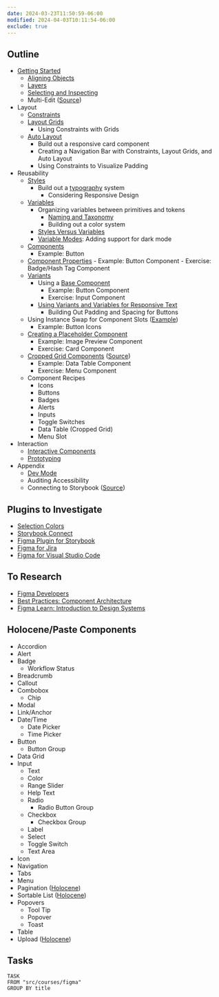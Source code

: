 ```yaml
---
date: 2024-03-23T11:50:59-06:00
modified: 2024-04-03T10:11:54-06:00
exclude: true
---
```


## Outline

- [Getting Started](getting-started.md)
  - [Aligning Objects](aligning-objects.md)
  - [Layers](layers.md)
  - [Selecting and Inspecting](selecting-and-inspecting.md)
  - Multi-Edit ([Source](https://help.figma.com/hc/en-us/articles/21635177948567-Edit-objects-on-the-canvas-in-bulk))
- Layout
  - [Constraints](constraints.md)
  - [Layout Grids](layout-grids.md)
    - Using Constraints with Grids
  - [Auto Layout](auto-layout.md)
    - Build out a responsive card component
    - Creating a Navigation Bar with Constraints, Layout Grids, and Auto Layout
    - Using Constraints to Visualize Padding
- Reusability
  - [Styles](styles.md)
    - Build out a [typography](typography.md) system
      - Considering Responsive Design
  - [Variables](variables.md)
    - Organizing variables between primitives and tokens
      - [Naming and Taxonomy](variable-taxonomy.md)
      - Building out a color system
    - [Styles Versus Variables](variables.md#styles-versus-variables)
    - [Variable Modes](variable-modes.md): Adding support for dark mode
  - [Components](components.md)
    - Example: Button
  - [Component Properties](component-properties.md) - Example: Button Component - Exercise: Badge/Hash Tag Component
  - [Variants](variants.md)
    - Using a [Base Component](base-components.md)
      - Example: Button Component
      - Exercise: Input Component
    - [Using Variants and Variables for Responsive Text](variables-variants-responsive-text.md)
      - Building Out Padding and Spacing for Buttons
  - Using Instance Swap for Component Slots ([Example](https://www.loom.com/share/611790ab893a4a23b81a43a90697b8f1))
    - Example: Button Icons
  - [Creating a Placeholder Component](placeholder-components.md)
    - Example: Image Preview Component
    - Exercise: Card Component
  - [Cropped Grid Components](cropped-grid-components.md) ([Source](https://www.figma.com/best-practices/component-architecture/#setting-up-the-cropped-grid-components))
    - Example: Data Table Component
    - Exercise: Menu Component
  - Component Recipes
    - Icons
    - Buttons
    - Badges
    - Alerts
    - Inputs
    - Toggle Switches
    - Data Table (Cropped Grid)
    - Menu Slot
- Interaction
  - [Interactive Components](interactive-components.md)
  - [Prototyping](prototyping.md)
- Appendix
  - [Dev Mode](dev-mode.md)
  - Auditing Accessibility
  - Connecting to Storybook ([Source](https://help.figma.com/hc/en-us/articles/360045003494-Storybook-and-Figma))

## Plugins to Investigate

- [Selection Colors](https://www.figma.com/community/plugin/1027413532986522043/selection-variants)
- [Storybook Connect](https://www.figma.com/community/plugin/1056265616080331589/storybook-connect)
- [Figma Plugin for Storybook](https://storybook.js.org/blog/figma-plugin-for-storybook/)
- [Figma for Jira](https://marketplace.atlassian.com/apps/1217865/figma-for-jira?tab=overview&hosting=cloud)
- [Figma for Visual Studio Code](https://www.figma.com/plugin-docs/working-in-dev-mode/#how-to-get-started)

## To Research

- [Figma Developers](https://www.figma.com/developers)
- [Best Practices: Component Architecture](https://www.figma.com/best-practices/component-architecture)
- [Figma Learn: Introduction to Design Systems](https://help.figma.com/hc/en-us/articles/14552901442839-Overview-Introduction-to-design-systems)

## Holocene/Paste Components

- Accordion
- Alert
- Badge
  - Workflow Status
- Breadcrumb
- Callout
- Combobox
  - Chip
- Modal
- Link/Anchor
- Date/Time
  - Date Picker
  - Time Picker
- Button
  - Button Group
- Data Grid
- Input
  - Text
  - Color
  - Range Slider
  - Help Text
  - Radio
    - Radio Button Group
  - Checkbox
    - Checkbox Group
  - Label
  - Select
  - Toggle Switch
  - Text Area
- Icon
- Navigation
- Tabs
- Menu
- Pagination ([Holocene](https://www.figma.com/file/LNN3Cu8Akqb240WmJmbtsS/Holocene?type=design&node-id=3764-152935&mode=design&t=MdK4SpigcC8El3b6-0))
- Sortable List ([Holocene](https://www.figma.com/file/LNN3Cu8Akqb240WmJmbtsS/Holocene?type=design&node-id=2607-30652&mode=design&t=MdK4SpigcC8El3b6-0))
- Popovers
  - Tool Tip
  - Popover
  - Toast
- Table
- Upload ([Holocene](https://www.figma.com/file/LNN3Cu8Akqb240WmJmbtsS/Holocene?type=design&node-id=4168-8598&mode=design&t=MdK4SpigcC8El3b6-0))

## Tasks

```dataview
TASK
FROM "src/courses/figma"
GROUP BY title
```
